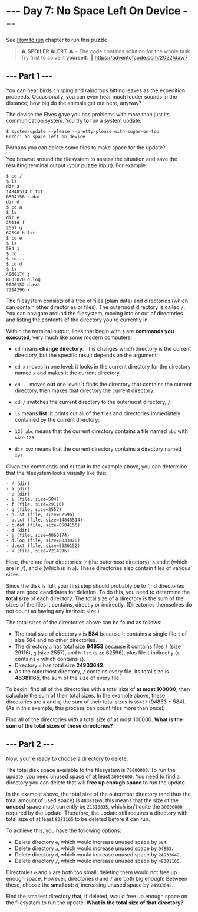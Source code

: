 # --- Day 7: No Space Left On Device ---

See [How to run](https://github.com/arxeiss/advent-of-code-2022/#how-to-run) chapter to run this puzzle

> :warning: **SPOILER ALERT** :warning: - The code contains solution for the whole task. Try first to solve it **yourself**. :link: https://adventofcode.com/2022/day/7

## --- Part 1 ---

You can hear birds chirping and raindrops hitting leaves as the expedition proceeds. Occasionally, you can even hear much louder sounds in the distance; how big do the animals get out here, anyway?

The device the Elves gave you has problems with more than just its communication system. You try to run a system update:

```
$ system-update --please --pretty-please-with-sugar-on-top
Error: No space left on device
```

Perhaps you can delete some files to make space for the update?

You browse around the filesystem to assess the situation and save the resulting terminal output (your puzzle input). For example:

```
$ cd /
$ ls
dir a
14848514 b.txt
8504156 c.dat
dir d
$ cd a
$ ls
dir e
29116 f
2557 g
62596 h.lst
$ cd e
$ ls
584 i
$ cd ..
$ cd ..
$ cd d
$ ls
4060174 j
8033020 d.log
5626152 d.ext
7214296 k
```

The filesystem consists of a tree of files (plain data) and directories (which can contain other directories or files). The outermost directory is called `/`. You can navigate around the filesystem, moving into or out of directories and listing the contents of the directory you're currently in.

Within the terminal output, lines that begin with `$` are **commands you executed**, very much like some modern computers:

- `cd` means **change directory**. This changes which directory is the current directory, but the specific result depends on the argument:

- `cd x` moves **in** one level: it looks in the current directory for the directory named `x` and makes it the current directory.
- `cd ..` moves **out** one level: it finds the directory that contains the current directory, then makes that directory the current directory.
- `cd /` switches the current directory to the outermost directory, `/`.

- `ls` means **list**. It prints out all of the files and directories immediately contained by the current directory:

- `123 abc` means that the current directory contains a file named `abc` with size `123`.
- `dir xyz` means that the current directory contains a directory named `xyz`.

Given the commands and output in the example above, you can determine that the filesystem looks visually like this:

```
- / (dir)
- a (dir)
- e (dir)
- i (file, size=584)
- f (file, size=29116)
- g (file, size=2557)
- h.lst (file, size=62596)
- b.txt (file, size=14848514)
- c.dat (file, size=8504156)
- d (dir)
- j (file, size=4060174)
- d.log (file, size=8033020)
- d.ext (file, size=5626152)
- k (file, size=7214296)
```

Here, there are four directories: `/` (the outermost directory), `a` and `d` (which are in `/`), and `e` (which is in `a`). These directories also contain files of various sizes.

Since the disk is full, your first step should probably be to find directories that are good candidates for deletion. To do this, you need to determine the **total size** of each directory. The total size of a directory is the sum of the sizes of the files it contains, directly or indirectly. (Directories themselves do not count as having any intrinsic size.)

The total sizes of the directories above can be found as follows:

- The total size of directory `e` is **584** because it contains a single file `i` of size 584 and no other directories.
- The directory `a` has total size **94853** because it contains files `f` (size 29116), `g` (size 2557), and `h.lst` (size 62596), plus file `i` indirectly (`a` contains `e` which contains `i`).
- Directory `d` has total size **24933642**.
- As the outermost directory, `/` contains every file. Its total size is **48381165**, the sum of the size of every file.

To begin, find all of the directories with a total size of **at most 100000**, then calculate the sum of their total sizes. In the example above, these directories are `a` and `e`; the sum of their total sizes is `95437` (94853 + 584). (As in this example, this process can count files more than once!)

Find all of the directories with a total size of at most 100000. **What is the sum of the total sizes of those directories?**

## --- Part 2 ---

Now, you're ready to choose a directory to delete.

The total disk space available to the filesystem is `70000000`. To run the update, you need unused space of at least `30000000`. You need to find a directory you can delete that will **free up enough space** to run the update.

In the example above, the total size of the outermost directory (and thus the total amount of used space) is `48381165`; this means that the size of the **unused** space must currently be `21618835`, which isn't quite the `30000000` required by the update. Therefore, the update still requires a directory with total size of at least `8381165` to be deleted before it can run.

To achieve this, you have the following options:

- Delete directory `e`, which would increase unused space by `584`.
- Delete directory `a`, which would increase unused space by `94853`.
- Delete directory `d`, which would increase unused space by `24933642`.
- Delete directory `/`, which would increase unused space by `48381165`.

Directories `e` and `a` are both too small; deleting them would not free up enough space. However, directories `d` and `/` are both big enough! Between these, choose the **smallest**: `d`, increasing unused space by `24933642`.

Find the smallest directory that, if deleted, would free up enough space on the filesystem to run the update. **What is the total size of that directory?**
